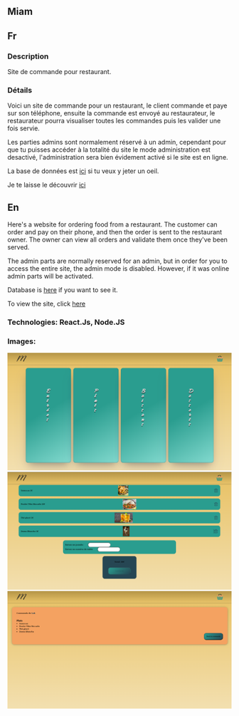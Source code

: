 ## Miam

## Fr

### Description

Site de commande pour restaurant.

### Détails

Voici un site de commande pour un restaurant, le client commande et paye sur son téléphone, ensuite la commande est envoyé au restaurateur, le restaurateur pourra visualiser toutes les commandes puis les valider une fois servie.

Les parties admins sont normalement réservé à un admin, cependant pour que tu puisses accéder à la totalité du site le mode administration est desactivé, l'administration sera bien évidement activé si le site est en ligne.

La base de données est [ici](https://github.com/SebLau02/miam-server) si tu veux y jeter un oeil.

Je te laisse le découvrir [ici](https://seblau02.github.io/Miam/)

## En

Here's a website for ordering food from a restaurant. The customer can order and pay on their phone, and then the order is sent to the restaurant owner. The owner can view all orders and validate them once they've been served.

The admin parts are normally reserved for an admin, but in order for you to access the entire site, the admin mode is disabled. However, if it was online admin parts will be activated.

Database is [here](https://github.com/SebLau02/miam-server) if you want to see it.

To view the site, click [here](https://seblau02.github.io/Miam/)

### Technologies: React.Js, Node.JS

### Images:

<img src="src/utils/images/illustration/miam1-3.png" alt="accueil" width="800">
<img src="src/utils/images/illustration/miam2-3.png" alt="panier" width="800">
<img src="src/utils/images/illustration/miam3-3.png" alt="comandes en cours" width="800">
